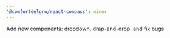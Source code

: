 ```yaml
---
'@comfortdelgro/react-compass': minor
---
```


Add new components: dropdown, drap-and-drop. and fix bugs
